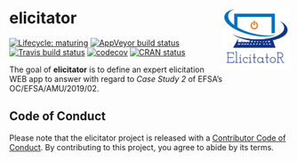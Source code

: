 
<!-- README.md is generated from README.Rmd. Please edit that file -->

# elicitator <img src='man/figures/logo.PNG' align="right" height="108.5" />

<!-- badges: start -->

[![Lifecycle:
maturing](https://img.shields.io/badge/lifecycle-maturing-blue.svg)](https://www.tidyverse.org/lifecycle/#maturing)
[![AppVeyor build
status](https://ci.appveyor.com/api/projects/status/github/UBESP-DCTV/elicitator?branch=master&svg=true)](https://ci.appveyor.com/project/UBESP-DCTV/elicitator)
[![Travis build
status](https://travis-ci.com/UBESP-DCTV/elicitator.svg?token=LB47B8iKQhmYmrAuxwVQ&branch=master)](https://travis-ci.com/UBESP-DCTV/elicitator)
[![codecov](https://codecov.io/gh/UBESP-DCTV/elicitator/branch/master/graph/badge.svg?token=D2miWGCuKh)](https://codecov.io/gh/UBESP-DCTV/elicitator)
[![CRAN
status](https://www.r-pkg.org/badges/version/elicitator)](https://CRAN.R-project.org/package=elicitator)
<!-- badges: end -->

The goal of **elicitator** is to define an expert elicitation WEB app to
answer with regard to *Case Study 2* of EFSA’s OC/EFSA/AMU/2019/02.

## Code of Conduct

Please note that the elicitator project is released with a [Contributor
Code of
Conduct](https://contributor-covenant.org/version/1/0/0/CODE_OF_CONDUCT.html).
By contributing to this project, you agree to abide by its terms.

